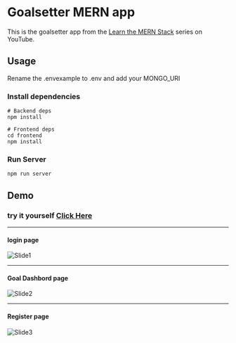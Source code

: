 # Goalsetter MERN app

This is the goalsetter app from the [Learn the MERN Stack](https://www.youtube.com/watch?v=-0exw-9YJBo) series on YouTube.

## Usage

Rename the .envexample to .env and add your MONGO_URI

### Install dependencies

```
# Backend deps
npm install

# Frontend deps
cd frontend
npm install
```

### Run Server

```
npm run server
```

## Demo 

### try it yourself [ Click Here ](https://goalsetter-sse9.onrender.com/login)

 

-----------------------------------------------------------------------------------------------------------------------------------------------------------------------

#### login page

![Slide1](https://user-images.githubusercontent.com/46402288/192661414-f28cddbd-a32a-4306-b6be-ff5245c5155b.PNG)

 ---------------------------------------------------------------------------------------------------------------------------------------------------------------------

#### Goal Dashbord page

 ![Slide2](https://user-images.githubusercontent.com/46402288/192661416-e3a65900-53ba-455d-860c-d3e4ad3b3876.PNG)
 
 --------------------------------------------------------------------------------------------------------------------------------------------------------------------


#### Register page

 ![Slide3](https://user-images.githubusercontent.com/46402288/192661418-f2da848e-2097-420b-a3cf-ae21be9f5392.PNG)
 
